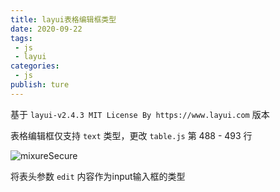 ```yaml
---
title: layui表格编辑框类型
date: 2020-09-22
tags:
 - js
 - layui
categories: 
 - js
publish: ture
---
```


基于 `layui-v2.4.3 MIT License By https://www.layui.com` 版本

表格编辑框仅支持 `text` 类型，更改 `table.js` 第 488 - 493 行

<img :src="$withBase('/js/image-20200915112743899.png')" alt="mixureSecure">

将表头参数 `edit` 内容作为input输入框的类型
